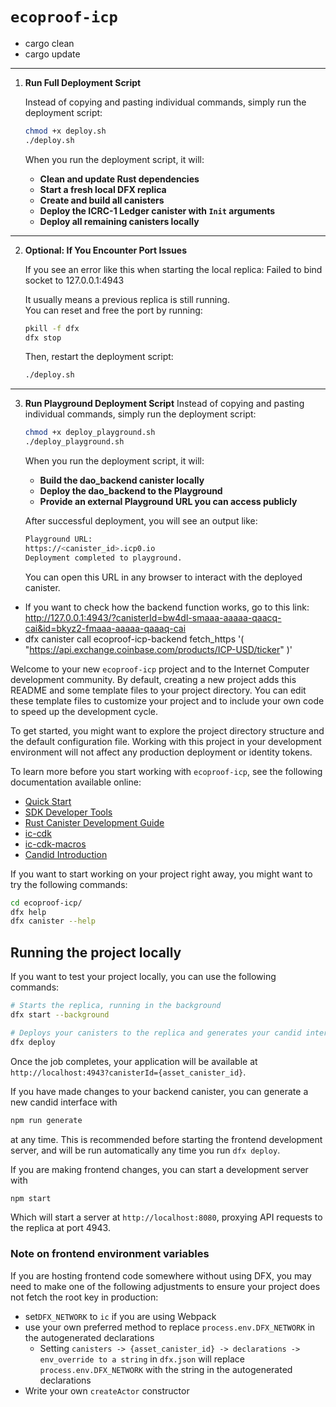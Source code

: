# `ecoproof-icp`

- cargo clean
- cargo update

---
1. **Run Full Deployment Script**

   Instead of copying and pasting individual commands, simply run the deployment script:

   ```bash
   chmod +x deploy.sh
   ./deploy.sh
   ```

    When you run the deployment script, it will:
    - **Clean and update Rust dependencies**
    - **Start a fresh local DFX replica**
    - **Create and build all canisters**
    - **Deploy the ICRC-1 Ledger canister with `Init` arguments**
    - **Deploy all remaining canisters locally**
---
2. **Optional: If You Encounter Port Issues**

   If you see an error like this when starting the local replica: Failed to bind socket to 127.0.0.1:4943

    It usually means a previous replica is still running.  
    You can reset and free the port by running:

    ```bash
    pkill -f dfx
    dfx stop
    ```
    Then, restart the deployment script:

   ```bash
   ./deploy.sh
   ```
---
3. **Run Playground Deployment Script**
   Instead of copying and pasting individual commands, simply run the deployment script:

   ```bash
   chmod +x deploy_playground.sh
   ./deploy_playground.sh
   ```
    When you run the deployment script, it will:
    - **Build the dao_backend canister locally**
    - **Deploy the dao_backend to the Playground**
    - **Provide an external Playground URL you can access publicly**

   After successful deployment, you will see an output like:
   ```bash
   Playground URL:
   https://<canister_id>.icp0.io
   Deployment completed to playground.
   ```
   You can open this URL in any browser to interact with the deployed canister.

- If you want to check how the backend function works, go to this link: http://127.0.0.1:4943/?canisterId=bw4dl-smaaa-aaaaa-qaacq-cai&id=bkyz2-fmaaa-aaaaa-qaaaq-cai
- dfx canister call ecoproof-icp-backend fetch_https '( "https://api.exchange.coinbase.com/products/ICP-USD/ticker" )'

Welcome to your new `ecoproof-icp` project and to the Internet Computer development community. By default, creating a new project adds this README and some template files to your project directory. You can edit these template files to customize your project and to include your own code to speed up the development cycle.

To get started, you might want to explore the project directory structure and the default configuration file. Working with this project in your development environment will not affect any production deployment or identity tokens.

To learn more before you start working with `ecoproof-icp`, see the following documentation available online:

- [Quick Start](https://internetcomputer.org/docs/current/developer-docs/setup/deploy-locally)
- [SDK Developer Tools](https://internetcomputer.org/docs/current/developer-docs/setup/install)
- [Rust Canister Development Guide](https://internetcomputer.org/docs/current/developer-docs/backend/rust/)
- [ic-cdk](https://docs.rs/ic-cdk)
- [ic-cdk-macros](https://docs.rs/ic-cdk-macros)
- [Candid Introduction](https://internetcomputer.org/docs/current/developer-docs/backend/candid/)

If you want to start working on your project right away, you might want to try the following commands:

```bash
cd ecoproof-icp/
dfx help
dfx canister --help
```

## Running the project locally

If you want to test your project locally, you can use the following commands:

```bash
# Starts the replica, running in the background
dfx start --background

# Deploys your canisters to the replica and generates your candid interface
dfx deploy
```

Once the job completes, your application will be available at `http://localhost:4943?canisterId={asset_canister_id}`.

If you have made changes to your backend canister, you can generate a new candid interface with

```bash
npm run generate
```

at any time. This is recommended before starting the frontend development server, and will be run automatically any time you run `dfx deploy`.

If you are making frontend changes, you can start a development server with

```bash
npm start
```

Which will start a server at `http://localhost:8080`, proxying API requests to the replica at port 4943.

### Note on frontend environment variables

If you are hosting frontend code somewhere without using DFX, you may need to make one of the following adjustments to ensure your project does not fetch the root key in production:

- set`DFX_NETWORK` to `ic` if you are using Webpack
- use your own preferred method to replace `process.env.DFX_NETWORK` in the autogenerated declarations
  - Setting `canisters -> {asset_canister_id} -> declarations -> env_override to a string` in `dfx.json` will replace `process.env.DFX_NETWORK` with the string in the autogenerated declarations
- Write your own `createActor` constructor
